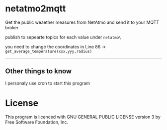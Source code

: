 # netatmo2mqtt

Get the public weaether measures from  NetAtmo  and send it to your MQTT broker

publish to sepearte topics for each value under ```netatmo\``` 

you need to change the coordinates in Line 86 -> ```get_average_temperature(xxx,yyy,radius)```

-----------

## Other things to know

I personaly use cron to start this program 

# License

This program is licenced with GNU GENERAL PUBLIC LICENSE version 3 by Free Software Foundation, Inc.

